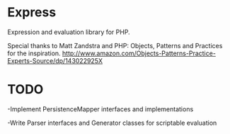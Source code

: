 Express
=======

Expression and evaluation library for PHP. 

Special thanks to Matt Zandstra and PHP: Objects, Patterns and Practices for the inspiration.
http://www.amazon.com/Objects-Patterns-Practice-Experts-Source/dp/143022925X

TODO
=======
-Implement PersistenceMapper interfaces and implementations

-Write Parser interfaces and Generator classes for scriptable evaluation
